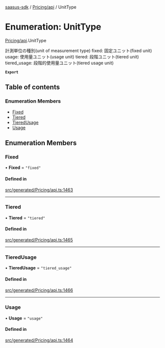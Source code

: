 [saasus-sdk](../README.md) / [Pricing/api](../modules/Pricing_api.md) / UnitType

# Enumeration: UnitType

[Pricing/api](../modules/Pricing_api.md).UnitType

計測単位の種別(unit of measurement type) fixed: 固定ユニット(fixed unit) usage: 使用量ユニット(usage unit) tiered: 段階ユニット(tiered unit) tiered_usage: 段階的使用量ユニット(tiered usage unit)

**`Export`**

## Table of contents

### Enumeration Members

- [Fixed](Pricing_api.UnitType.md#fixed)
- [Tiered](Pricing_api.UnitType.md#tiered)
- [TieredUsage](Pricing_api.UnitType.md#tieredusage)
- [Usage](Pricing_api.UnitType.md#usage)

## Enumeration Members

### Fixed

• **Fixed** = ``"fixed"``

#### Defined in

[src/generated/Pricing/api.ts:1463](https://github.com/saasus-platform/saasus-sdk-javascript/blob/55abc15/src/generated/Pricing/api.ts#L1463)

___

### Tiered

• **Tiered** = ``"tiered"``

#### Defined in

[src/generated/Pricing/api.ts:1465](https://github.com/saasus-platform/saasus-sdk-javascript/blob/55abc15/src/generated/Pricing/api.ts#L1465)

___

### TieredUsage

• **TieredUsage** = ``"tiered_usage"``

#### Defined in

[src/generated/Pricing/api.ts:1466](https://github.com/saasus-platform/saasus-sdk-javascript/blob/55abc15/src/generated/Pricing/api.ts#L1466)

___

### Usage

• **Usage** = ``"usage"``

#### Defined in

[src/generated/Pricing/api.ts:1464](https://github.com/saasus-platform/saasus-sdk-javascript/blob/55abc15/src/generated/Pricing/api.ts#L1464)
